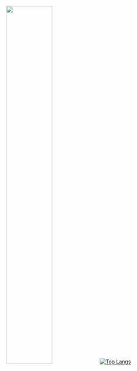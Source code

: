 
  <a href="https://github.com/fekenzofugi"><img width="50%" src="http://github-readme-streak-stats.herokuapp.com/?user=fekenzofugi&theme=dark&date_format=M%20j%5B%2C%20Y%5D&ring=ff3068&fire=ff3068&sideNums=ff3068"></a>
[![Top Langs](https://github-readme-stats-git-masterrstaa-rickstaa.vercel.app/api/top-langs/?username=fekenzofugi)](https://github.com/anuraghazra/github-readme-stats)
